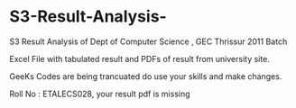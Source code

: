 S3-Result-Analysis-
===================
S3 Result Analysis of Dept of Computer Science , GEC Thrissur 2011 Batch

Excel File with tabulated result and PDFs of result from university site.

GeeKs Codes are being trancuated do use your skills and make changes.

Roll No : ETALECS028, your result pdf is missing
